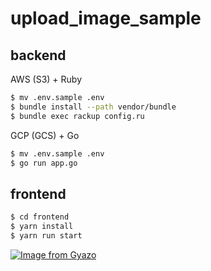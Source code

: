 # upload_image_sample

## backend

AWS (S3) + Ruby

```bash
$ mv .env.sample .env
$ bundle install --path vendor/bundle
$ bundle exec rackup config.ru
```
GCP (GCS) + Go

```bash
$ mv .env.sample .env
$ go run app.go
```

## frontend

```bash
$ cd frontend
$ yarn install
$ yarn run start
```

[![Image from Gyazo](https://i.gyazo.com/77471a0cc25b6ead10abc0d3c145b19c.png)](https://gyazo.com/77471a0cc25b6ead10abc0d3c145b19c)
